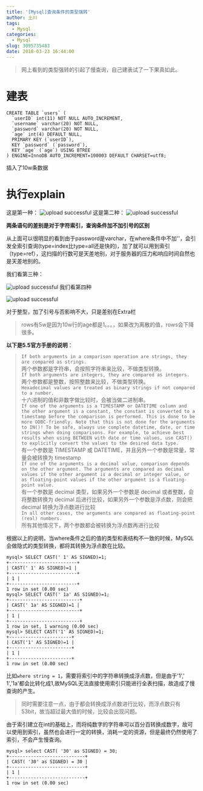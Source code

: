 ```yaml
---
title: '[Mysql]查询条件的类型强转'
author: 土川
tags:
  - Mysql
categories:
  - Mysql
slug: 3095735483
date: 2018-03-23 16:44:00
---
```

> 网上看到的类型强转的引起了慢查询，自己建表试了一下果真如此。

<!--more-->

# 建表

    CREATE TABLE `users` (
      `userID` int(11) NOT NULL AUTO_INCREMENT,
      `username` varchar(20) NOT NULL,
      `password` varchar(20) NOT NULL,
      `age` int(4) DEFAULT NULL,
      PRIMARY KEY (`userID`),
      KEY `password` (`password`),
      KEY `age` (`age`) USING BTREE
    ) ENGINE=InnoDB AUTO_INCREMENT=100003 DEFAULT CHARSET=utf8;

插入了10w条数据
    
# 执行explain
这是第一种：
![upload successful](/images/pasted-87.png)
这是第二种：
![upload successful](/images/pasted-88.png)

**两条语句的差别是对于字符索引，查询条件加不加引号的区别**

从上面可以很明显的看到由于password是varchar，在where条件中不加''，会引发全索引查询(type=index比type=all还是快的)，加了就可以用到索引（type=ref），这扫描的行数可是天差地别，对于服务器的压力和响应时间自然也是天差地别的。

我们看第三种：

![upload successful](/images/pasted-89.png)
我们看第四种

![upload successful](/images/pasted-91.png)

对于整型，加了引号与否影响不大，只是差别在Extra栏

> rows有5w是因为10w行的age都是1。。。，如果改为离散的值，rows会下降很多。

**以下是5.5官方手册的说明**：

> `If both arguments in a comparison operation are strings, they are compared as strings.`  
两个参数都是字符串，会按照字符串来比较，不做类型转换。  
`If both arguments are integers, they are compared as integers.`  
两个参数都是整数，按照整数来比较，不做类型转换。  
`Hexadecimal values are treated as binary strings if not compared to a number.`  
十六进制的值和非数字做比较时，会被当做二进制串。  
`If one of the arguments is a TIMESTAMP or DATETIME column and the other argument is a constant, the constant is converted to a timestamp before the comparison is performed. This is done to be more ODBC-friendly. Note that this is not done for the arguments to IN()! To be safe, always use complete datetime, date, or time strings when doing comparisons. For example, to achieve best results when using BETWEEN with date or time values, use CAST() to explicitly convert the values to the desired data type.`  
有一个参数是 TIMESTAMP 或 DATETIME，并且另外一个参数是常量，常量会被转换为 timestamp  
`If one of the arguments is a decimal value, comparison depends on the other argument. The arguments are compared as decimal values if the other argument is a decimal or integer value, or as floating-point values if the other argument is a floating-point value.`  
有一个参数是 decimal 类型，如果另外一个参数是 decimal 或者整数，会将整数转换为 decimal 后进行比较，如果另外一个参数是浮点数，则会把 decimal 转换为浮点数进行比较  
`In all other cases, the arguments are compared as floating-point (real) numbers.`  
所有其他情况下，两个参数都会被转换为浮点数再进行比较 

根据以上的说明，当where条件之后的值的类型和表结构不一致的时候，MySQL会做隐式的类型转换，都将其转换为浮点数在比较。

    mysql> SELECT CAST(' 1' AS SIGNED)=1;
    +-------------------------+
    | CAST(' 1' AS SIGNED)=1 |
    +-------------------------+
    | 1 |
    +-------------------------+
    1 row in set (0.00 sec)
    mysql> SELECT CAST(' 1a' AS SIGNED)=1;
    +--------------------------+
    | CAST(' 1a' AS SIGNED)=1 |
    +--------------------------+
    | 1 |
    +--------------------------+
    1 row in set, 1 warning (0.00 sec)
    mysql> SELECT CAST('1' AS SIGNED)=1;
    +-----------------------+
    | CAST('1' AS SIGNED)=1 |
    +-----------------------+
    | 1 |
    +-----------------------+
    1 row in set (0.00 sec) 
比如`where string = 1`，需要将索引中的字符串转换成浮点数，但是由于'1',' 1','1a'都会比转化成1,故MySQL无法直接使用索引只能进行全表扫描，故造成了慢查询的产生。

>同时需要注意一点，由于都会转换成浮点数进行比较，而浮点数只有53bit，故当超过最大值的时候，比较会出现问题。

由于索引建立在int的基础上，而将纯数字的字符串可以百分百转换成数字，故可以使用到索引，虽然也会进行一定的转换，消耗一定的资源，但是最终仍然使用了索引，不会产生慢查询。

    mysql> select CAST( '30' as SIGNED) = 30;
    +----------------------------+
    | CAST( '30' as SIGNED) = 30 |
    +----------------------------+
    | 1 |
    +----------------------------+
    1 row in set (0.00 sec)